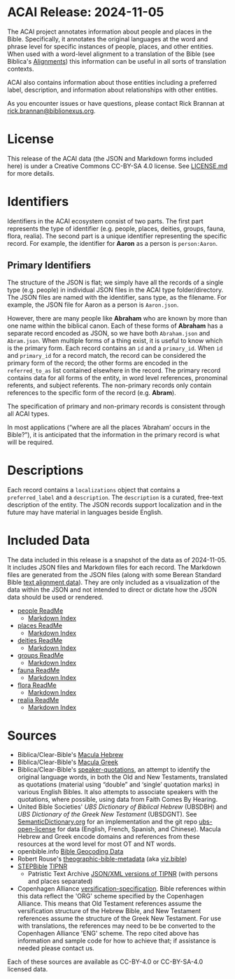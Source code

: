 # ACAI Release: 2024-11-05

The ACAI project annotates information about people and places in the Bible. Specifically, it annotates the original languages at the word and phrase level for specific instances of people, places, and other entities. When used with a word-level alignment to a translation of the Bible (see Biblica's [Alignments](https://github.com/Clear-Bible/Alignments)) this information can be useful in all sorts of translation contexts.

ACAI also contains information about those entities including a preferred label, description, and information about relationships with other entities.

As you encounter issues or have questions, please contact Rick Brannan at rick.brannan@biblionexus.org.

# License

This release of the ACAI data (the JSON and Markdown forms included here) is under a Creative Commons CC-BY-SA 4.0 license. See [LICENSE.md](LICENSE.md) for more details.

# Identifiers

Identifiers in the ACAI ecosystem consist of two parts. The first part represents the type of identifier (e.g. people, places, deities, groups, fauna, flora, realia). The second part is a unique identifier representing the specific record. For example, the identifier for **Aaron** as a person is `person:Aaron`.

## Primary Identifiers

The structure of the JSON is flat; we simply have all the records of a single type (e.g. people) in individual JSON files in the ACAI type folder/directory. The JSON files are named with the identifier, sans type, as the filename. For example, the JSON file for Aaron as a person is `Aaron.json`.

However, there are many people like **Abraham** who are known by more than one name within the biblical canon. Each of these forms of **Abraham** has a separate record encoded as JSON, so we have both  `Abraham.json` and `Abram.json`. When multiple forms of a thing exist, it is useful to know which is the primary form. Each record contains an `id` and a `primary_id`. When `id` and `primary_id` for a record match, the record can be considered the primary form of the record; the other forms are encoded in the `referred_to_as` list contained elsewhere in the record. The primary record contains data for all forms of the entity, in word level references, pronominal referents, and subject referents. The non-primary records only contain references to the specific form of the record (e.g. **Abram**).

The specification of primary and non-primary records is consistent through all ACAI types.

In most applications (“where are all the places ‘Abraham’ occurs in the Bible?”), it is anticipated that the information in the primary record is what will be required.

# Descriptions

Each record contains a `localizations` object that contains a `preferred_label` and a `description`. The `description` is a curated, free-text description of the entity. The JSON records support localization and in the future may have material in languages beside English.

# Included Data

The data included in this release is a snapshot of the data as of 2024-11-05. It includes JSON files and Markdown files for each record. The Markdown files are generated from the JSON files (along with some Berean Standard Bible [text alignment data](https://github.com/Clear-Bible/Alignments)). They are only included as a visualization of the data within the JSON and not intended to direct or dictate how the JSON data should be used or rendered.

* [people ReadMe](people/README.md)
  * [Markdown Index](people/md/00-Index.md)
* [places ReadMe](places/README.md)
  * [Markdown Index](places/md/00-Index.md)
* [deities ReadMe](deities/README.md)
  * [Markdown Index](deities/md/00-Index.md)
* [groups ReadMe](groups/README.md)
  * [Markdown Index](groups/md/00-Index.md)
* [fauna ReadMe](fauna/README.md)
  * [Markdown Index](fauna/md/00-Index.md)
* [flora ReadMe](flora/README.md)
  * [Markdown Index](flora/md/00-Index.md)
* [realia ReadMe](realia/README.md)
  * [Markdown Index](realia/md/00-Index.md)
# Sources

* Biblica/Clear-Bible's [Macula Hebrew](https://github.com/Clear-Bible/macula-hebrew)
* Biblica/Clear-Bible's [Macula Greek](https://github.com/Clear-Bible/macula-greek)
* Biblica/Clear-Bible's [speaker-quotations](https://github.com/Clear-Bible/speaker-quotations), an attempt to identify the original language words, in both the Old and New Testaments, translated as quotations (material using “double” and ‘single’ quotation marks) in various English Bibles. It also attempts to associate speakers with the quotations, where possible, using data from Faith Comes By Hearing.
* United Bible Societies' _UBS Dictionary of Biblical Hebrew_ (UBSDBH) and _UBS Dictionary of the Greek New Testament_ (UBSDGNT). See [SemanticDictionary.org](https://semanticdictionary.org/) for an implementation and the git repo [ubs-open-license](https://github.com/ubsicap/ubs-open-license) for data (English, French, Spanish, and Chinese). Macula Hebrew and Greek encode domains and references from these resources at the word level for most OT and NT words.
* openbible.info [Bible Geocoding Data](https://github.com/openbibleinfo/Bible-Geocoding-Data)
* Robert Rouse's [theographic-bible-metadata](https://github.com/robertrouse/theographic-bible-metadata) (aka [viz.bible](https://viz.bible))
* [STEPBible](https://www.stepbible.org) [TIPNR](https://github.com/STEPBible/STEPBible-Data/blob/master/TIPNR%20-%20Translators%20Individualised%20Proper%20Names%20with%20all%20References%20-%20STEPBible.org%20CC%20BY.txt) 
  * Patristic Text Archive [JSON/XML versions of TIPNR](https://github.com/PatristicTextArchive/tipnr_data) (with persons and places separated)
* Copenhagen Alliance [versification-specification](https://github.com/Copenhagen-Alliance/versification-specification). Bible references within this data reflect the 'ORG' scheme specified by the Copenhagen Alliance. This means that Old Testament references assume the versification structure of the Hebrew Bible, and New Testament references assume the structure of the Greek New Testament. For use with translations, the references may need to be be converted to the Copenhagen Alliance 'ENG' scheme. The repo cited above has information and sample code for how to achieve that; if assistance is needed please contact us.

Each of these sources are available as CC-BY-4.0 or CC-BY-SA-4.0 licensed data.


